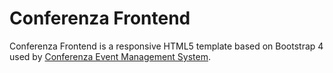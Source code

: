 Conferenza Frontend
=========
Conferenza Frontend is a responsive HTML5 template based on Bootstrap 4 used by [Conferenza Event Management System](https://github.com/domingoslatorre/conferenza).